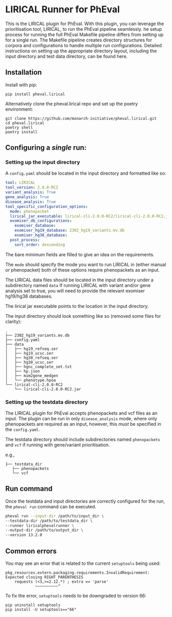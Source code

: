 # LIRICAL Runner for PhEval

This is the LIRICAL plugin for PhEval. With this plugin, you can leverage the prioritisation tool, LIRICAL, to run the PhEval pipeline seamlessly. he setup process for running the full PhEval Makefile pipeline differs from setting up for a single run. The Makefile pipeline creates directory structures for corpora and configurations to handle multiple run configurations. Detailed instructions on setting up the appropriate directory layout, including the input directory and test data directory, can be found here.

## Installation 

Install with pip:

```shell
pip install pheval.lirical
```
Alternatively clone the pheval.lirical repo and set up the poetry environment:

```shell
git clone https://github.com/monarch-initiative/pheval.lirical.git
cd pheval.lirical
poetry shell
poetry install
```

## Configuring a *single* run:

### Setting up the input directory

A `config.yaml` should be located in the input directory and formatted like so:

```yaml
tool: LIRICAL
tool_version: 2.0.0-RC2
variant_analysis: True
gene_analysis: True
disease_analysis: True
tool_specific_configuration_options:
  mode: phenopacket
  lirical_jar_executable: lirical-cli-2.0.0-RC2/lirical-cli-2.0.0-RC2.jar
  exomiser_db_configurations:
    exomiser_database:
    exomiser_hg19_database: 2302_hg19_variants.mv.db
    exomiser_hg38_database:
  post_process:
    sort_order: descending
```
The bare minimum fields are filled to give an idea on the requirements. 

The `mode` should specify the mode you want to run LIRICAL in (either manual or phenopacket) both of these options require phenopackets as an input.

The LIRICAL data files should be located in the input directory under a subdirectory named `data`
If running LIRICAL with variant and/or gene analysis set to true, you will need to provide the relevant exomiser hg19/hg38 databases.

The lirical jar executable points to the location in the input directory.

The input directory should look something like so (removed some files for clarity):

```tree
.
├── 2302_hg19_variants.mv.db
├── config.yaml
├── data
│   ├── hg19_refseq.ser
│   ├── hg19_ucsc.ser
│   ├── hg38_refseq.ser
│   ├── hg38_ucsc.ser
│   ├── hgnc_complete_set.txt
│   ├── hp.json
│   ├── mim2gene_medgen
│   └── phenotype.hpoa
└── lirical-cli-2.0.0-RC2
    └── lirical-cli-2.0.0-RC2.jar

```
### Setting up the testdata directory

The LIRICAL plugin for PhEval accepts phenopackets and vcf files as an input. The plugin can be run in only `disease_analysis` mode, where only phenopackets are required as an input, however, this *must* be specified in the `config.yaml`.

The testdata directory should include subdirectories named `phenopackets` and `vcf` if running with gene/variant prioritisation.

e.g., 

```tree
├── testdata_dir
   ├── phenopackets
   └── vcf
```

## Run command

Once the testdata and input directories are correctly configured for the run, the `pheval run` command can be executed.

```bash
pheval run --input-dir /path/to/input_dir \
--testdata-dir /path/to/testdata_dir \
--runner liricalphevalrunner \
--output-dir /path/to/output_dir \
--version 13.2.0
```

## Common errors

You may see an error that is related to the current `setuptools` being used:

```shell
pkg_resources.extern.packaging.requirements.InvalidRequirement: Expected closing RIGHT_PARENTHESIS
    requests (<3,>=2.12.*) ; extra == 'parse'
             ~~~~~~~~~~^
```

To fix the error, `setuptools` needs to be downgraded to version 66:

```shell
pip uninstall setuptools
pip install -U setuptools=="66"
```
